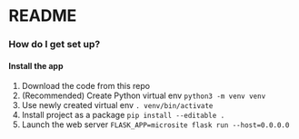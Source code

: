 # README #

### How do I get set up? ###

#### Install the app ####

1. Download the code from this repo
2. (Recommended) Create Python virtual env
	```python3 -m venv venv```
3. Use newly created virtual env
	```. venv/bin/activate```
4. Install project as a package
	```pip install --editable .```
5. Launch the web server
	```FLASK_APP=microsite flask run --host=0.0.0.0```
